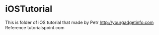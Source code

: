 # iOSTutorial

This is folder of iOS tutorial that made by Petr http://yourgadgetinfo.com
Reference
tutorialspoint.com